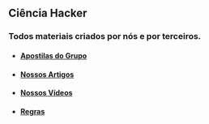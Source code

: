 ## Ciência Hacker  
### Todos materiais criados por nós e por terceiros.    

* #### [Apostilas do Grupo](arquivos/apostilas.md)  
 
* #### [Nossos Artigos](arquivos/artigos.md)  
 
* #### [Nossos Vídeos](arquivos/vídeos.md)  
 
* #### [Regras](arquivos/regras.md)  
